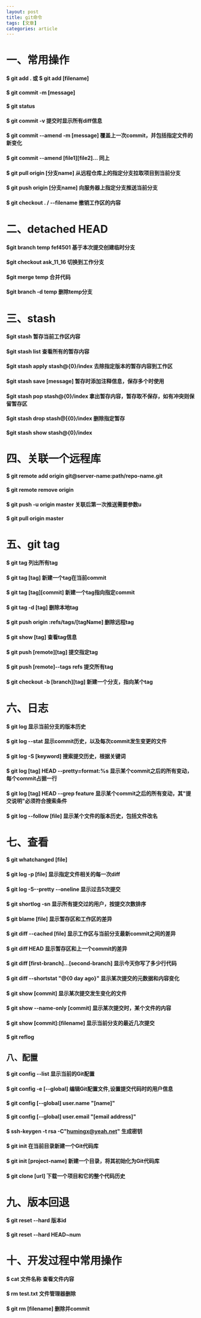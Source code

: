 ```yaml
---
layout: post
title: git命令
tags: [文章]
categories: article
---
```


# 一、常用操作

#### $ git add . 或 $ git add [filename]

#### $ git commit -m [message]

#### $ git status

#### $ git commit -v                          提交时显示所有diff信息

#### $ git commit --amend -m [message]        覆盖上一次commit，并包括指定文件的新变化

#### $ git commit --amend [file1][file2]...   同上

#### $ git pull origin [分支name]              从远程仓库上的指定分支拉取项目到当前分支

#### $ git push origin [分支name]              向服务器上指定分支推送当前分支

#### $ git checkout . / --filename            撤销工作区的内容

# 二、detached HEAD

#### $git branch temp fef4501                 基于本次提交创建临时分支

#### $git checkout ask_11_16                  切换到工作分支

#### $git merge temp                          合并代码

#### $git branch -d temp                      删除temp分支


# 三、stash

#### $git stash                               暂存当前工作区内容

#### $git stash list                          查看所有的暂存内容

#### $git stash apply stash@{0}/index         去除指定版本的暂存内容到工作区

#### $git stash save [message]                暂存时添加注释信息，保存多个时使用

#### $git stash pop stash@{0}/index           拿出暂存内容，暂存取不保存，如有冲突则保留暂存区

#### $git stash drop stash@[{0}/index         删除指定暂存

#### $git stash show stash@{0}/index


# 四、关联一个远程库

#### $ git remote add origin git@server-name:path/repo-name.git

#### $ git remote remove origin

#### $ git push -u origin master              关联后第一次推送需要参数u

#### $ git pull origin master

# 五、git tag

#### $ git tag                                 列出所有tag

#### $ git tag [tag]                           新建一个tag在当前commit

#### $ git tag [tag][commit]                   新建一个tag指向指定commit

#### $ git tag -d [tag]                        删除本地tag

#### $ git push origin :refs/tags/[tagName]    删除远程tag

#### $ git show [tag]                          查看tag信息

#### $ git push [remote][tag]                  提交指定tag

#### $ git push [remote]--tags refs            提交所有tag

#### $ git checkout -b [branch][tag]           新建一个分支，指向某个tag


# 六、日志


#### $ git log                                 显示当前分支的版本历史

#### $ git log --stat                          显示commit历史，以及每次commit发生变更的文件


#### $ git log -S [keyword]                    搜索提交历史，根据关键词

#### $ git log [tag] HEAD --pretty=format:%s   显示某个commit之后的所有变动，每个commit占据一行

#### $ git log [tag] HEAD --grep feature       显示某个commit之后的所有变动，其"提交说明"必须符合搜索条件

#### $ git log --follow [file]                 显示某个文件的版本历史，包括文件改名

# 七、查看

#### $ git whatchanged [file]

#### $ git log -p [file]                       显示指定文件相关的每一次diff

#### $ git log -5--pretty --oneline            显示过去5次提交

#### $ git shortlog -sn                        显示所有提交过的用户，按提交次数排序

#### $ git blame [file]                        显示暂存区和工作区的差异

#### $ git diff --cached [file]                显示工作区与当前分支最新commit之间的差异

#### $ git diff HEAD                           显示暂存区和上一个commit的差异

#### $ git diff [first-branch]...[second-branch] 显示今天你写了多少行代码

#### $ git diff --shortstat "@{0 day ago}"     显示某次提交的元数据和内容变化

#### $ git show [commit]                       显示某次提交发生变化的文件

#### $ git show --name-only [commit]           显示某次提交时，某个文件的内容

#### $ git show [commit]:[filename]            显示当前分支的最近几次提交

#### $ git reflog


## 八、配置

#### $ git config --list                       显示当前的Git配置

#### $ git config -e [--global]                编辑Git配置文件,设置提交代码时的用户信息

#### $ git config [--global] user.name "[name]"

#### $ git config [--global] user.email "[email address]"

#### $ ssh-keygen -t rsa -C"humingx@yeah.net"  生成密钥

#### $ git init                                在当前目录新建一个Git代码库

#### $ git init [project-name]                 新建一个目录，将其初始化为Git代码库

#### $ git clone [url]                         下载一个项目和它的整个代码历史


# 九、版本回退

#### $ git reset --hard 版本id

#### $ git reset --hard HEAD~num



# 十、开发过程中常用操作

#### $ cat 文件名称                              查看文件内容

#### $ rm test.txt                              文件管理器删除

#### $ git rm [filename]                        删除并commit